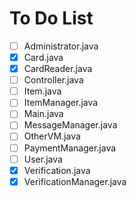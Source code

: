 # To Do List

- [ ] Administrator.java
- [x] Card.java
- [x] CardReader.java
- [ ] Controller.java
- [ ] Item.java
- [ ] ItemManager.java
- [ ] Main.java
- [ ] MessageManager.java
- [ ] OtherVM.java
- [ ] PaymentManager.java
- [ ] User.java
- [x] Verification.java
- [x] VerificationManager.java
